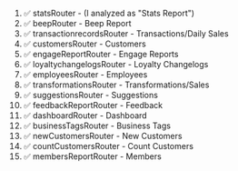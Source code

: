   1. ✅ statsRouter - (I analyzed as "Stats Report")
  2. ✅ beepRouter - Beep Report
  3. ✅ transactionrecordsRouter - Transactions/Daily Sales
  4. ✅ customersRouter - Customers
  5. ✅ engageReportRouter - Engage Reports
  6. ✅ loyaltychangelogsRouter - Loyalty Changelogs
  7. ✅ employeesRouter - Employees
  8. ✅ transformationsRouter - Transformations/Sales
  9. ✅ suggestionsRouter - Suggestions
  10. ✅ feedbackReportRouter - Feedback
  11. ✅ dashboardRouter - Dashboard
  12. ✅ businessTagsRouter - Business Tags
  13. ✅ newCustomersRouter - New Customers
  14. ✅ countCustomersRouter - Count Customers
  15. ✅ membersReportRouter - Members